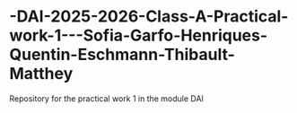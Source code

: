 # -DAI-2025-2026-Class-A-Practical-work-1---Sofia-Garfo-Henriques-Quentin-Eschmann-Thibault-Matthey
Repository for the practical work 1 in the module DAI 
